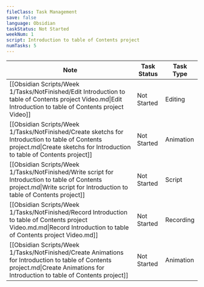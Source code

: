 ```yaml
---
fileClass: Task Management
save: false
language: Obsidian
taskStatus: Not Started
weekNum: 1
script: Introduction to table of Contents project
numTasks: 5
---
```

| Note                                                                                                                                                                              | Task Status | Task Type |
| --------------------------------------------------------------------------------------------------------------------------------------------------------------------------------- | ----------- | --------- |
| [[Obsidian Scripts/Week 1/Tasks/NotFinished/Edit Introduction to table of Contents project Video.md\|Edit Introduction to table of Contents project Video]]                       | Not Started | Editing   |
| [[Obsidian Scripts/Week 1/Tasks/NotFinished/Create sketchs for Introduction to table of Contents project.md\|Create sketchs for Introduction to table of Contents project]]       | Not Started | Animation |
| [[Obsidian Scripts/Week 1/Tasks/NotFinished/Write script for Introduction to table of Contents project.md\|Write script for Introduction to table of Contents project]]           | Not Started | Script    |
| [[Obsidian Scripts/Week 1/Tasks/NotFinished/Record Introduction to table of Contents project Video.md.md\|Record Introduction to table of Contents project Video.md]]             | Not Started | Recording |
| [[Obsidian Scripts/Week 1/Tasks/NotFinished/Create Animations for Introduction to table of Contents project.md\|Create Animations for Introduction to table of Contents project]] | Not Started | Animation |

